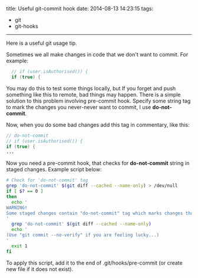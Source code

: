 title: Useful git-commit hook
date: 2014-08-13 14:23:15
tags:
- git
- git-hooks
---
Here is a useful git usage tip.

Sometimes we all make changes in code that we don't want to commit. For example:

``` java
  // if (user.isAuthorised()) {
  if (true) {
```

You may do this to test some things locally, but If you forget and push something like this to remote, bad things may happen.
There is a simple solution to this problem involving pre-commit hook. Specify some string tag to mark the changes you never-never want to commit, I use **do-not-commit**.
<!-- more -->
Now, when you do some bad changes add this tag in commentary, like this:

``` java
// do-not-commit
// if (user.isAuthorised()) {
if (true) {
...
```

Now you need a pre-commit hook, that checks for **do-not-commit** string in staged changes. Example script below:

``` bash
# Check for 'do-not-commit' tag
grep 'do-not-commit' $(git diff --cached --name-only) > /dev/null
if [ $? == 0 ]
then
  echo '
WARNING!
Some staged changes contain "do-not-commit" tag which marks changes that should not be commited:
'
  grep 'do-not-commit' $(git diff --cached --name-only)
  echo '
(Use "git commit --no-verify" if you are feeling lucky...)
'
  exit 1
fi
```

To apply this script, add it to the end of .git/hooks/pre-commit (or create new file if it does not exist).
